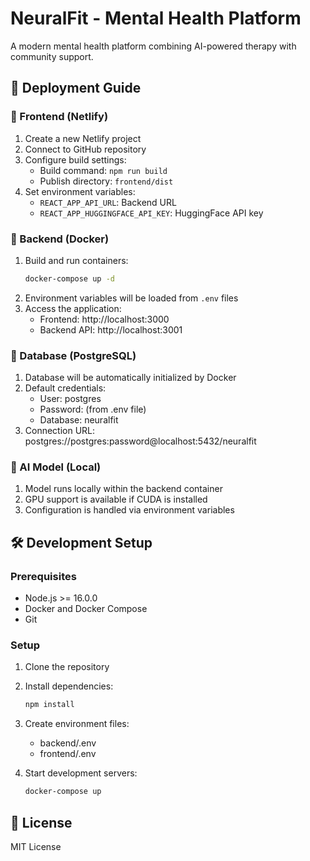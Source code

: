 # NeuralFit - Mental Health Platform

A modern mental health platform combining AI-powered therapy with community support.

## 🚀 Deployment Guide

### 📱 Frontend (Netlify)
1. Create a new Netlify project
2. Connect to GitHub repository
3. Configure build settings:
   - Build command: `npm run build`
   - Publish directory: `frontend/dist`
4. Set environment variables:
   - `REACT_APP_API_URL`: Backend URL
   - `REACT_APP_HUGGINGFACE_API_KEY`: HuggingFace API key

### 🚀 Backend (Docker)
1. Build and run containers:
   ```bash
   docker-compose up -d
   ```
2. Environment variables will be loaded from `.env` files
3. Access the application:
   - Frontend: http://localhost:3000
   - Backend API: http://localhost:3001

### 📡 Database (PostgreSQL)
1. Database will be automatically initialized by Docker
2. Default credentials:
   - User: postgres
   - Password: (from .env file)
   - Database: neuralfit
3. Connection URL: postgres://postgres:password@localhost:5432/neuralfit

### 🤖 AI Model (Local)
1. Model runs locally within the backend container
2. GPU support is available if CUDA is installed
3. Configuration is handled via environment variables

## 🛠️ Development Setup

### Prerequisites
- Node.js >= 16.0.0
- Docker and Docker Compose
- Git

### Setup
1. Clone the repository
2. Install dependencies:
   ```bash
   npm install
   ```

3. Create environment files:
   - backend/.env
   - frontend/.env

4. Start development servers:
   ```bash
   docker-compose up
   ```

## 📝 License

MIT License
